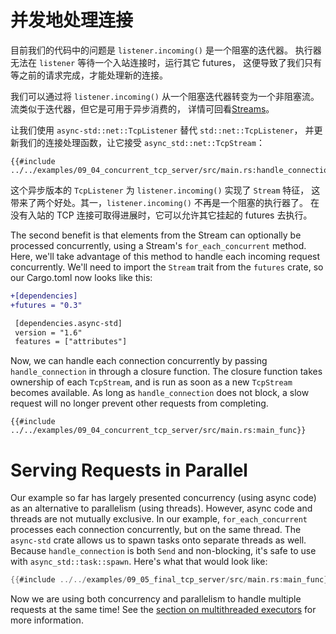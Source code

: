 # 并发地处理连接
目前我们的代码中的问题是 `listener.incoming()` 是一个阻塞的迭代器。
执行器无法在 `listener` 等待一个入站连接时，运行其它 futures，
这便导致了我们只有等之前的请求完成，才能处理新的连接。

我们可以通过将 `listener.incoming()` 从一个阻塞迭代器转变为一个非阻塞流。
流类似于迭代器，但它是可用于异步消费的，
详情可回看[Streams](../05_streams/01_chapter_zh.md)。

让我们使用 `async-std::net::TcpListener` 替代 `std::net::TcpListener`，
并更新我们的连接处理函数，让它接受 `async_std::net::TcpStream`：
```rust,ignore
{{#include ../../examples/09_04_concurrent_tcp_server/src/main.rs:handle_connection}}
```

这个异步版本的 `TcpListener` 为 `listener.incoming()` 实现了 `Stream` 特征，
这带来了两个好处。其一，`listener.incoming()` 不再是一个阻塞的执行器了。
在没有入站的 TCP 连接可取得进展时，它可以允许其它挂起的 futures 去执行。

The second benefit is that elements from the Stream can optionally be processed concurrently,
using a Stream's `for_each_concurrent` method.
Here, we'll take advantage of this method to handle each incoming request concurrently.
We'll need to import the `Stream` trait from the `futures` crate, so our Cargo.toml now looks like this:
```diff
+[dependencies]
+futures = "0.3"

 [dependencies.async-std]
 version = "1.6"
 features = ["attributes"]
```

Now, we can handle each connection concurrently by passing `handle_connection` in through a closure function.
The closure function takes ownership of each `TcpStream`, and is run as soon as a new `TcpStream` becomes available.
As long as `handle_connection` does not block, a slow request will no longer prevent other requests from completing.
```rust,ignore
{{#include ../../examples/09_04_concurrent_tcp_server/src/main.rs:main_func}}
```
# Serving Requests in Parallel
Our example so far has largely presented concurrency (using async code)
as an alternative to parallelism (using threads).
However, async code and threads are not mutually exclusive.
In our example, `for_each_concurrent` processes each connection concurrently, but on the same thread.
The `async-std` crate allows us to spawn tasks onto separate threads as well.
Because `handle_connection` is both `Send` and non-blocking, it's safe to use with `async_std::task::spawn`.
Here's what that would look like:
```rust
{{#include ../../examples/09_05_final_tcp_server/src/main.rs:main_func}}
```
Now we are using both concurrency and parallelism to handle multiple requests at the same time!
See the [section on multithreaded executors](../08_ecosystem/00_chapter.md#single-threading-vs-multithreading)
for more information.
